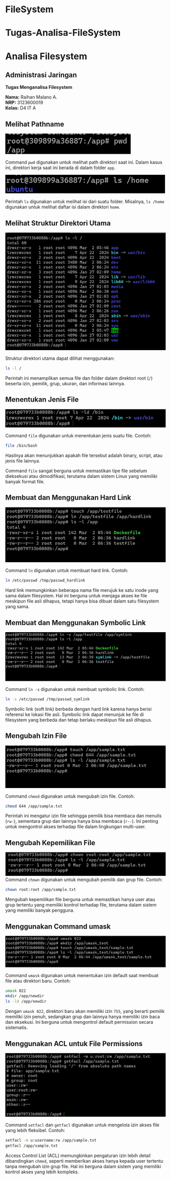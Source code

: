 # FileSystem
# Tugas-Analisa-FileSystem
# Analisa Filesystem

## Administrasi Jaringan

**Tugas Menganalisa Filesystem**

**Nama:** Raihan Malano A.  
**NRP:** 3123600019  
**Kelas:** D4 IT A


## Melihat Pathname
![pwd](/Tugas_Filesystem/img/pwd.png)

Command `pwd` digunakan untuk melihat path direktori saat ini. Dalam kasus ini, direktori kerja saat ini berada di dalam folder `app`.

![lshome](/Tugas_Filesystem/img/lshome.png)

Perintah `ls` digunakan untuk melihat isi dari suatu folder. Misalnya, `ls /home` digunakan untuk melihat daftar isi dalam direktori `home`.

## Melihat Struktur Direktori Utama
![img3](/Tugas_Filesystem/img/img3.png)

Struktur direktori utama dapat dilihat menggunakan:
```bash
ls -l /
```
Perintah ini menampilkan semua file dan folder dalam direktori root (`/`) beserta izin, pemilik, grup, ukuran, dan informasi lainnya.

## Menentukan Jenis File
![img4](/Tugas_Filesystem/img/img5.png)

Command `file` digunakan untuk menentukan jenis suatu file. Contoh:
```bash
file /bin/bash
```
Hasilnya akan menunjukkan apakah file tersebut adalah binary, script, atau jenis file lainnya.

Command `file` sangat berguna untuk memastikan tipe file sebelum dieksekusi atau dimodifikasi, terutama dalam sistem Linux yang memiliki banyak format file.

## Membuat dan Menggunakan Hard Link
![img5](/Tugas_Filesystem/img/img6.png)

Command `ln` digunakan untuk membuat hard link. Contoh:
```bash
ln /etc/passwd /tmp/passwd_hardlink
```
Hard link memungkinkan beberapa nama file merujuk ke satu inode yang sama dalam filesystem. Hal ini berguna untuk menjaga akses ke file meskipun file asli dihapus, tetapi hanya bisa dibuat dalam satu filesystem yang sama.

## Membuat dan Menggunakan Symbolic Link
![img6](/Tugas_Filesystem/img/img7.png)

Command `ln -s` digunakan untuk membuat symbolic link. Contoh:
```bash
ln -s /etc/passwd /tmp/passwd_symlink
```
Symbolic link (soft link) berbeda dengan hard link karena hanya berisi referensi ke lokasi file asli. Symbolic link dapat menunjuk ke file di filesystem yang berbeda dan tetap berlaku meskipun file asli dihapus.

## Mengubah Izin File
![img7](/Tugas_Filesystem/img/img8.png)

Command `chmod` digunakan untuk mengubah izin file. Contoh:
```bash
chmod 644 /app/sample.txt
```
Perintah ini mengatur izin file sehingga pemilik bisa membaca dan menulis (`rw-`), sementara grup dan lainnya hanya bisa membaca (`r--`). Ini penting untuk mengontrol akses terhadap file dalam lingkungan multi-user.

## Mengubah Kepemilikan File
![img8](/Tugas_Filesystem/img/img9.png)
Command `chown` digunakan untuk mengubah pemilik dan grup file. Contoh:
```bash
chown root:root /app/sample.txt
```
Mengubah kepemilikan file berguna untuk memastikan hanya user atau grup tertentu yang memiliki kontrol terhadap file, terutama dalam sistem yang memiliki banyak pengguna.

## Menggunakan Command umask
![img9](/Tugas_Filesystem/img/img10.png)

Command `umask` digunakan untuk menentukan izin default saat membuat file atau direktori baru. Contoh:
```bash
umask 022
mkdir /app/newdir
ls -ld /app/newdir
```
Dengan `umask 022`, direktori baru akan memiliki izin `755`, yang berarti pemilik memiliki izin penuh, sedangkan grup dan lainnya hanya memiliki izin baca dan eksekusi. Ini berguna untuk mengontrol default permission secara sistematis.

## Menggunakan ACL untuk File Permissions
![img10](/Tugas_Filesystem/img/img11.png)

Command `setfacl` dan `getfacl` digunakan untuk mengelola izin akses file yang lebih fleksibel. Contoh:
```bash
setfacl -m u:username:rw /app/sample.txt
getfacl /app/sample.txt
```
Access Control List (ACL) memungkinkan pengaturan izin lebih detail dibandingkan `chmod`, seperti memberikan akses hanya kepada user tertentu tanpa mengubah izin grup file. Hal ini berguna dalam sistem yang memiliki kontrol akses yang lebih kompleks.

